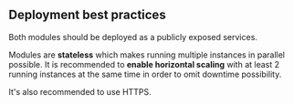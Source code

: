 ## Deployment best practices

Both modules should be deployed as a publicly exposed services.

Modules are **stateless** which makes running multiple instances in parallel possible.
It is recommended to **enable horizontal scaling**
with at least 2 running instances at the same time in order to omit downtime
possibility.

It's also recommended to use HTTPS.
